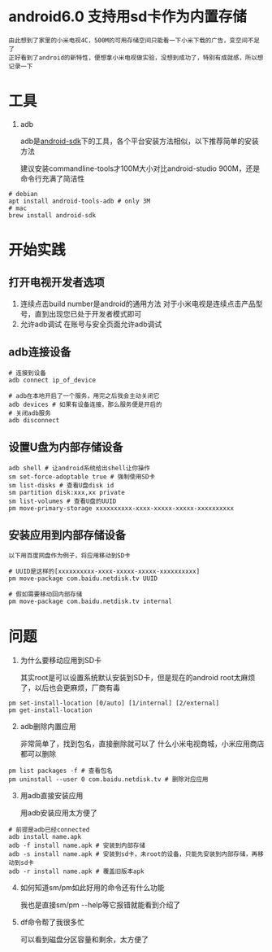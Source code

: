 # android6.0 支持用sd卡作为内置存储

	由此想到了家里的小米电视4C，500M的可用存储空间只能看一下小米下载的广告，变空间不足了
	正好看到了android的新特性，便想拿小米电视做实验，没想到成功了，特别有成就感，所以想记录一下

# 工具
1. adb

	adb是[android-sdk](https://developer.android.com/studio#downloads)下的工具，各个平台安装方法相似，以下推荐简单的安装方法

	建议安装commandline-tools才100M大小对比android-studio 900M，还是命令行充满了简洁性
```shell
# debian
apt install android-tools-adb # only 3M
# mac
brew install android-sdk
```

# 开始实践
## 打开电视开发者选项
1. 连续点击build number是android的通用方法
	对于小米电视是连续点击产品型号，直到出现您已处于开发者模式即可
2. 允许adb调试
	在账号与安全页面允许adb调试

## adb连接设备
```shell
# 连接到设备
adb connect ip_of_device

# adb在本地开启了一个服务，用完之后我会主动关闭它
adb devices # 如果有设备连接，那么服务便是开启的
# 关闭adb服务
adb disconnect
```

## 设置U盘为内部存储设备
```shell
adb shell # 让android系统给出shell让你操作
sm set-force-adoptable true # 强制使用SD卡
sm list-disks # 查看U盘disk id
sm partition disk:xxx,xx private
sm list-volumes # 查看U盘的UUID
pm move-primary-storage xxxxxxxxxx-xxxx-xxxxx-xxxxx-xxxxxxxxxx
```

## 安装应用到内部存储设备

	以下用百度网盘作为例子，将应用移动到SD卡
```shell
# UUID是这样的[xxxxxxxxxx-xxxx-xxxxx-xxxxx-xxxxxxxxxx]
pm move-package com.baidu.netdisk.tv UUID

# 假如需要移动回内部存储
pm move-package com.baidu.netdisk.tv internal
```

# 问题
1. 为什么要移动应用到SD卡

	其实root是可以设置系统默认安装到SD卡，但是现在的android root太麻烦了，以后也会更麻烦，厂商有毒
```shell
pm set-install-location [0/auto] [1/internal] [2/external]
pm get-install-location
```

2. adb删除内置应用

	非常简单了，找到包名，直接删除就可以了
	什么小米电视商城，小米应用商店都可以删除
```shell
pm list packages -f # 查看包名
pm uninstall --user 0 com.baidu.netdisk.tv # 删除对应应用
```

3. 用adb直接安装应用

	用adb安装应用太方便了
```shell
# 前提是adb已经connected
adb install name.apk
adb -f install name.apk # 安装到内部存储
adb -s install name.apk # 安装到sd卡，未root的设备，只能先安装到内部存储，再移动到sd卡
adb -r install name.apk # 覆盖旧版本apk
```

4. 如何知道sm/pm如此好用的命令还有什么功能

	我也是直接sm/pm --help等它报错就能看到介绍了

5. df命令帮了我很多忙

	可以看到磁盘分区容量和剩余，太方便了
